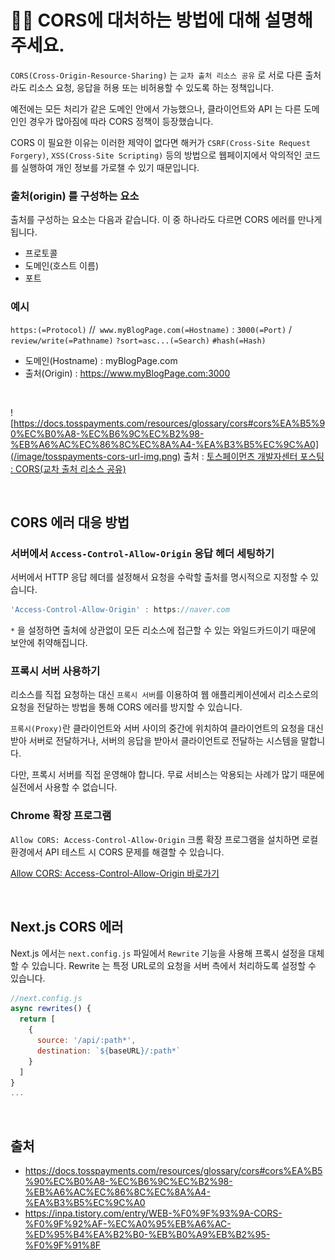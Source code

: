 # 💁🏻 CORS에 대처하는 방법에 대해 설명해주세요.
`CORS(Cross-Origin-Resource-Sharing)` 는 `교차 출처 리소스 공유` 로 서로 다른 출처라도 리소스 요청, 응답을 허용 또는 비허용할 수 있도록 하는 정책입니다.

예전에는 모든 처리가 같은 도메인 안에서 가능했으나, 클라이언트와 API 는 다른 도메인인 경우가 많아짐에 따라 CORS 정책이 등장했습니다.

CORS 이 필요한 이유는 이러한 제약이 없다면 해커가 `CSRF(Cross-Site Request Forgery)`, `XSS(Cross-Site Scripting)` 등의 방법으로 웹페이지에서 악의적인 코드를 실행하여 개인 정보를 가로챌 수 있기 때문입니다.

### 출처(origin) 를 구성하는 요소
출처를 구성하는 요소는 다음과 같습니다. 이 중 하나라도 다르면 CORS 에러를 만나게 됩니다.
- 프로토콜
- 도메인(호스트 이름)
- 포트

### 예시
`https:(=Protocol)` //` www.myBlogPage.com(=Hostname)` : `3000(=Port)` / `review/write(=Pathname)` `?sort=asc...(=Search)` `#hash(=Hash)`
- 도메인(Hostname) : myBlogPage.com
- 출처(Origin) : https://www.myBlogPage.com:3000

<br/>

![https://docs.tosspayments.com/resources/glossary/cors#cors%EA%B5%90%EC%B0%A8-%EC%B6%9C%EC%B2%98-%EB%A6%AC%EC%86%8C%EC%8A%A4-%EA%B3%B5%EC%9C%A0](/image/tosspayments-cors-url-img.png)
출처 : [토스페이먼츠 개발자센터 포스팅 : CORS(교차 출처 리소스 공유)](https://docs.tosspayments.com/resources/glossary/cors#cors%EA%B5%90%EC%B0%A8-%EC%B6%9C%EC%B2%98-%EB%A6%AC%EC%86%8C%EC%8A%A4-%EA%B3%B5%EC%9C%A0)

<br/>

## CORS 에러 대응 방법
### 서버에서 `Access-Control-Allow-Origin` 응답 헤더 세팅하기
서버에서 HTTP 응답 헤더를 설정해서 요청을 수락할 출처를 명시적으로 지정할 수 있습니다.

```javascript
'Access-Control-Allow-Origin' : https://naver.com
```

`*` 을 설정하면 출처에 상관없이 모든 리소스에 접근할 수 있는 와일드카드이기 때문에 보안에 취약해집니다.

### 프록시 서버 사용하기
리소스를 직접 요청하는 대신 `프록시 서버`를 이용하여 웹 애플리케이션에서 리소스로의 요청을 전달하는 방법을 통해 CORS 에러를 방지할 수 있습니다.

`프록시(Proxy)`란 클라이언트와 서버 사이의 중간에 위치하여 클라이언트의 요청을 대신 받아 서버로 전달하거나, 서버의 응답을 받아서 클라이언트로 전달하는 시스템을 말합니다.

다만, 프록시 서버를 직접 운영해야 합니다. 무료 서비스는 악용되는 사례가 많기 때문에 실전에서 사용할 수 없습니다.

### Chrome 확장 프로그램
`Allow CORS: Access-Control-Allow-Origin` 크롬 확장 프로그램을 설치하면 로컬 환경에서 API 테스트 시 CORS 문제를 해결할 수 있습니다.

[Allow CORS: Access-Control-Allow-Origin 바로가기](https://chromewebstore.google.com/detail/allow-cors-access-control/lhobafahddgcelffkeicbaginigeejlf?pli=1)

<br/>

## Next.js CORS 에러
Next.js 에서는 `next.config.js` 파일에서 `Rewrite` 기능을 사용해 프록시 설정을 대체할 수 있습니다. Rewrite 는 특정 URL로의 요청을 서버 측에서 처리하도록 설정할 수 있습니다.

```javascript
//next.config.js
async rewrites() {
  return [
    {
      source: '/api/:path*',
      destination: `${baseURL}/:path*`
    }
  ]
}
...
```

<br/>

## 출처
- https://docs.tosspayments.com/resources/glossary/cors#cors%EA%B5%90%EC%B0%A8-%EC%B6%9C%EC%B2%98-%EB%A6%AC%EC%86%8C%EC%8A%A4-%EA%B3%B5%EC%9C%A0
- https://inpa.tistory.com/entry/WEB-%F0%9F%93%9A-CORS-%F0%9F%92%AF-%EC%A0%95%EB%A6%AC-%ED%95%B4%EA%B2%B0-%EB%B0%A9%EB%B2%95-%F0%9F%91%8F